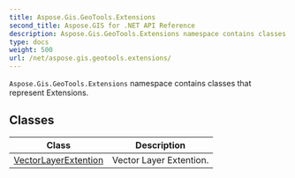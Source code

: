 ```yaml
---
title: Aspose.Gis.GeoTools.Extensions
second_title: Aspose.GIS for .NET API Reference
description: Aspose.Gis.GeoTools.Extensions namespace contains classes that represent Extensions
type: docs
weight: 500
url: /net/aspose.gis.geotools.extensions/
---
```

`Aspose.Gis.GeoTools.Extensions` namespace contains classes that represent Extensions.

## Classes

| Class | Description |
| --- | --- |
| [VectorLayerExtention](./vectorlayerextention/) | Vector Layer Extention. |



